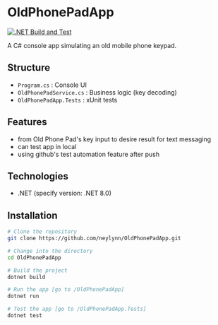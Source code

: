 ﻿# OldPhonePadApp

[![.NET Build and Test](https://github.com/neylynn/OldPhonePadApp/actions/workflows/dotnet.yml/badge.svg)](https://github.com/neylynn/OldPhonePadApp/actions)

A C# console app simulating an old mobile phone keypad.

## Structure
- `Program.cs` : Console UI
- `OldPhonePadService.cs` : Business logic (key decoding)
- `OldPhonePadApp.Tests` : xUnit tests

## Features
- from Old Phone Pad's key input to desire result for text messaging
- can test app in local 
- using github's test automation feature after push 

## Technologies
- .NET (specify version: .NET 8.0)

## Installation
```bash
# Clone the repository
git clone https://github.com/neylynn/OldPhonePadApp.git

# Change into the directory
cd OldPhonePadApp

# Build the project
dotnet build

# Run the app [go to /OldPhonePadApp]
dotnet run

# Test the app [go to /OldPhonePadApp.Tests]
dotnet test



